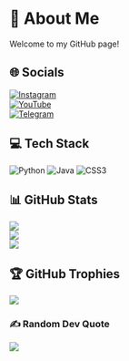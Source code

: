 # 💫 About Me
Welcome to my GitHub page! 

## 🌐 Socials
[![Instagram](https://img.shields.io/badge/Instagram-%23E4405F.svg?logo=Instagram&logoColor=white)](https://www.instagram.com/luckkystop20/)  
[![YouTube](https://img.shields.io/badge/YouTube-%23FF0000.svg?logo=YouTube&logoColor=white)](https://www.youtube.com/@luckystop1)  
[![Telegram](https://img.shields.io/badge/-Telegram-blue?color=white&logo=telegram&logoColor=black)](https://t.me/luckkystopdz)

## 💻 Tech Stack
![Python](https://img.shields.io/badge/python-3670A0?style=for-the-badge&logo=python&logoColor=ffdd54) 
![Java](https://img.shields.io/badge/java-%23ED8B00.svg?style=for-the-badge&logo=java&logoColor=white) 
![CSS3](https://img.shields.io/badge/css3-%231572B6.svg?style=for-the-badge&logo=css3&logoColor=white)

## 📊 GitHub Stats
![](https://github-readme-stats.vercel.app/api?username=Thuantzc&theme=radical&hide_border=true&include_all_commits=true&count_private=true)<br/>
![](https://github-readme-streak-stats.herokuapp.com/?user=Thuantzc&theme=radical&hide_border=true)<br/>
![](https://github-readme-stats.vercel.app/api/top-langs/?username=Thuantzc&theme=radical&hide_border=true&include_all_commits=true&count_private=true&layout=compact)

## 🏆 GitHub Trophies
![](https://github-trophies.vercel.app/?username=Thuantzc&theme=onedark&no-frame=true&no-bg=true&margin-w=4)

### ✍️ Random Dev Quote
![](https://quotes-github-readme.vercel.app/api?type=horizontal&theme=radical)
